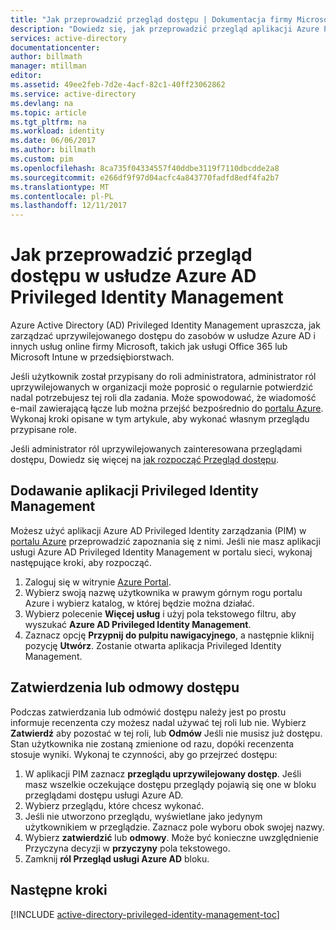 ```yaml
---
title: "Jak przeprowadzić przegląd dostępu | Dokumentacja firmy Microsoft"
description: "Dowiedz się, jak przeprowadzić przegląd aplikacji Azure Privileged Identity Management."
services: active-directory
documentationcenter: 
author: billmath
manager: mtillman
editor: 
ms.assetid: 49ee2feb-7d2e-4acf-82c1-40ff23062862
ms.service: active-directory
ms.devlang: na
ms.topic: article
ms.tgt_pltfrm: na
ms.workload: identity
ms.date: 06/06/2017
ms.author: billmath
ms.custom: pim
ms.openlocfilehash: 8ca735f04334557f40ddbe3119f7110dbcdde2a8
ms.sourcegitcommit: e266df9f97d04acfc4a843770fadfd8edf4fa2b7
ms.translationtype: MT
ms.contentlocale: pl-PL
ms.lasthandoff: 12/11/2017
---
```

# <a name="how-to-perform-an-access-review-in-azure-ad-privileged-identity-management"></a>Jak przeprowadzić przegląd dostępu w usłudze Azure AD Privileged Identity Management
Azure Active Directory (AD) Privileged Identity Management upraszcza, jak zarządzać uprzywilejowanego dostępu do zasobów w usłudze Azure AD i innych usług online firmy Microsoft, takich jak usługi Office 365 lub Microsoft Intune w przedsiębiorstwach.  

Jeśli użytkownik został przypisany do roli administratora, administrator ról uprzywilejowanych w organizacji może poprosić o regularnie potwierdzić nadal potrzebujesz tej roli dla zadania. Może spowodować, że wiadomość e-mail zawierającą łącze lub można przejść bezpośrednio do [portalu Azure](https://portal.azure.com). Wykonaj kroki opisane w tym artykule, aby wykonać własnym przeglądu przypisane role.

Jeśli administrator ról uprzywilejowanych zainteresowana przeglądami dostępu, Dowiedz się więcej na [jak rozpocząć Przegląd dostępu](active-directory-privileged-identity-management-how-to-start-security-review.md).

## <a name="add-the-privileged-identity-management-application"></a>Dodawanie aplikacji Privileged Identity Management
Możesz użyć aplikacji Azure AD Privileged Identity zarządzania (PIM) w [portalu Azure](https://portal.azure.com/) przeprowadzić zapoznania się z nimi.  Jeśli nie masz aplikacji usługi Azure AD Privileged Identity Management w portalu sieci, wykonaj następujące kroki, aby rozpocząć.

1. Zaloguj się w witrynie [Azure Portal](https://portal.azure.com/).
2. Wybierz swoją nazwę użytkownika w prawym górnym rogu portalu Azure i wybierz katalog, w której będzie można działać.
3. Wybierz polecenie **Więcej usług** i użyj pola tekstowego filtru, aby wyszukać **Azure AD Privileged Identity Management**.
4. Zaznacz opcję **Przypnij do pulpitu nawigacyjnego**, a następnie kliknij pozycję **Utwórz**. Zostanie otwarta aplikacja Privileged Identity Management.

## <a name="approve-or-deny-access"></a>Zatwierdzenia lub odmowy dostępu
Podczas zatwierdzania lub odmówić dostępu należy jest po prostu informuje recenzenta czy możesz nadal używać tej roli lub nie. Wybierz **Zatwierdź** aby pozostać w tej roli, lub **Odmów** Jeśli nie musisz już dostępu. Stan użytkownika nie zostaną zmienione od razu, dopóki recenzenta stosuje wyniki.
Wykonaj te czynności, aby go przejrzeć dostępu:

1. W aplikacji PIM zaznacz **przeglądu uprzywilejowany dostęp**. Jeśli masz wszelkie oczekujące dostępu przeglądy pojawią się one w bloku przeglądami dostępu usługi Azure AD.
2. Wybierz przeglądu, które chcesz wykonać.
3. Jeśli nie utworzono przeglądu, wyświetlane jako jedynym użytkownikiem w przeglądzie. Zaznacz pole wyboru obok swojej nazwy.
4. Wybierz **zatwierdzić** lub **odmowy**. Może być konieczne uwzględnienie Przyczyna decyzji w **przyczyny** pola tekstowego.  
5. Zamknij **ról Przegląd usługi Azure AD** bloku.

<!--Every topic should have next steps and links to the next logical set of content to keep the customer engaged-->
## <a name="next-steps"></a>Następne kroki
[!INCLUDE [active-directory-privileged-identity-management-toc](../../includes/active-directory-privileged-identity-management-toc.md)]

<!--Image references-->

[1]: ./media/active-directory-privileged-identity-management-configure/PIM_EnablePim.png
